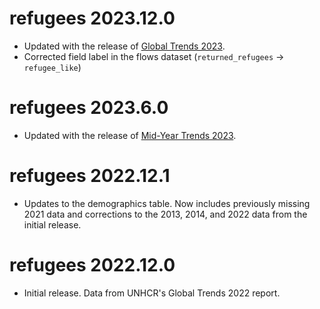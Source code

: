 # refugees 2023.12.0

* Updated with the release of [Global Trends 2023](https://www.unhcr.org/global-trends-report-2023).
* Corrected field label in the flows dataset (`returned_refugees` -> `refugee_like`)

# refugees 2023.6.0

* Updated with the release of [Mid-Year Trends 2023](https://www.unhcr.org/mid-year-trends-report-2023).

# refugees 2022.12.1

* Updates to the demographics table. Now includes previously missing 2021 data and corrections to the 2013, 2014, and 2022 data from the initial release.

# refugees 2022.12.0

* Initial release. Data from UNHCR's Global Trends 2022 report.
